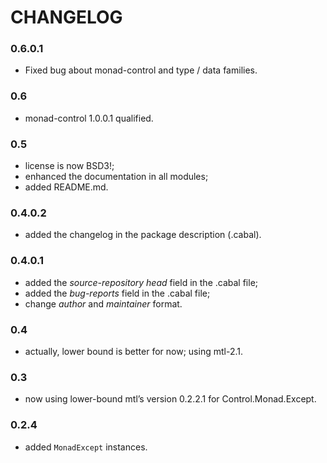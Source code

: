# CHANGELOG

### 0.6.0.1

- Fixed bug about monad-control and type / data families.

### 0.6

- monad-control 1.0.0.1 qualified.

### 0.5

- license is now BSD3!;
- enhanced the documentation in all modules;
- added README.md.

### 0.4.0.2

- added the changelog in the package description (.cabal).

### 0.4.0.1

- added the *source-repository head* field in the .cabal file;
- added the *bug-reports* field in the .cabal file;
- change *author* and *maintainer* format.

### 0.4

- actually, lower bound is better for now; using mtl-2.1.

### 0.3

- now using lower-bound mtl’s version 0.2.2.1 for Control.Monad.Except.

### 0.2.4

- added `MonadExcept` instances.

